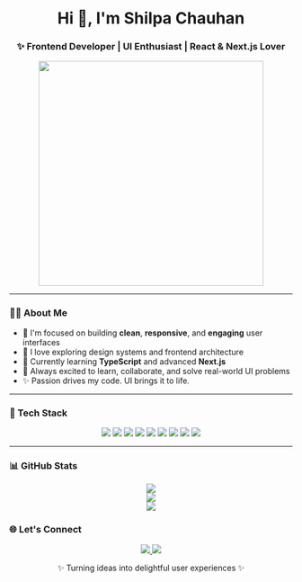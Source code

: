 <h1 align="center">Hi 👋, I'm Shilpa Chauhan</h1>
<h3 align="center">✨ Frontend Developer | UI Enthusiast | React & Next.js Lover</h3>

<p align="center">
  <img src="https://cdn.dribbble.com/users/1059583/screenshots/4171367/media/5c8264a20b2471158e8cb01b4d3ef0f1.gif" width="400"/>
</p>

---

### 👩‍💻 About Me

- 🔭 I'm focused on building **clean**, **responsive**, and **engaging** user interfaces  
- 🧠 I love exploring design systems and frontend architecture  
- 🌱 Currently learning **TypeScript** and advanced **Next.js**  
- 🎯 Always excited to learn, collaborate, and solve real-world UI problems  
- ✨ Passion drives my code. UI brings it to life.  

---

### 🚀 Tech Stack

<p align="center">
  <img src="https://img.shields.io/badge/HTML5-E34F26?style=flat-square&logo=html5&logoColor=white"/>
  <img src="https://img.shields.io/badge/CSS3-1572B6?style=flat-square&logo=css3&logoColor=white"/>
  <img src="https://img.shields.io/badge/JavaScript-F7DF1E?style=flat-square&logo=javascript&logoColor=black"/>
  <img src="https://img.shields.io/badge/React-20232A?style=flat-square&logo=react&logoColor=61DAFB"/>
  <img src="https://img.shields.io/badge/Next.js-000000?style=flat-square&logo=nextdotjs&logoColor=white"/>
  <img src="https://img.shields.io/badge/TailwindCSS-38B2AC?style=flat-square&logo=tailwind-css&logoColor=white"/>
  <img src="https://img.shields.io/badge/Material UI-007FFF?style=flat-square&logo=mui&logoColor=white"/>
  <img src="https://img.shields.io/badge/Bootstrap-563D7C?style=flat-square&logo=bootstrap&logoColor=white"/>
  <img src="https://img.shields.io/badge/Redux-764ABC?style=flat-square&logo=redux&logoColor=white"/>
</p>

---

### 📊 GitHub Stats

<p align="center">
  <img src="https://github-readme-stats.vercel.app/api?username=chauhanshilpa&show_icons=true&theme=react&hide_border=false&include_all_commits=true" />
  <br/>
  <img src="https://streak-stats.demolab.com?user=chauhanshilpa&theme=react&hide_border=false" />
  <br/>
  <img src="https://github-readme-stats.vercel.app/api/top-langs/?username=chauhanshilpa&layout=compact&theme=react&hide_border=false" />
</p>

### 🌐 Let's Connect

<p align="center">
  <a href="https://linkedin.com/in/chauhan-shilpa">
    <img src="https://img.shields.io/badge/-LinkedIn-%230077B5?style=for-the-badge&logo=linkedin&logoColor=white"/>
  </a>
  <a href="mailto:chauhanshilpa602@gmail.com">
    <img src="https://img.shields.io/badge/-Email-D14836?style=for-the-badge&logo=gmail&logoColor=white"/>
  </a>
</p>

<p align="center">✨ Turning ideas into delightful user experiences ✨</p>
